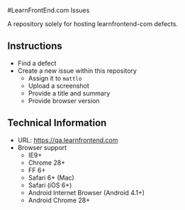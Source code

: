 #LearnFrontEnd.com Issues

A repository solely for hosting learnfrontend-com defects.

## Instructions
- Find a defect
- Create a new issue within this repository
  - Assign it to `mattlo`
  - Upload a screenshot
  - Provide a title and summary
  - Provide browser version

## Technical Information
- URL: https://qa.learnfrontend.com
- Browser support
  - IE9+
  - Chrome 28+
  - FF 6+
  - Safari 6+ (Mac)
  - Safari (iOS 6+)
  - Android Internet Browser (Android 4.1+)
  - Android Chrome 28+
